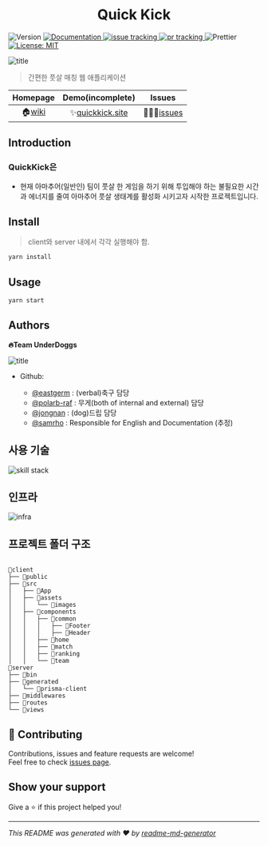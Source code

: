 <h1 align="center">Quick Kick</h1>
<p>
  <img alt="Version" src="https://img.shields.io/badge/version-0.1.0-blue.svg?cacheSeconds=2592000" />
  <!--doc -->
  <a href="https://github.com/connect-foundation/2019-05/wiki" target="_blank">
    <img alt="Documentation" src="https://img.shields.io/badge/documentation-yes-brightgreen.svg" />
  </a>
  <!--issue -->
  <a href="https://github.com/connect-foundation/2019-05/issues">
    <img alt="issue tracking" src="https://img.shields.io/github/issues/connect-foundation/2019-05"/>
  </a>
  <!--pr-->
  <a href="https://github.com/connect-foundation/2019-05/pulls">
    <img alt="pr tracking" src="https://img.shields.io/github/issues-pr/connect-foundation/2019-05"/>
  </a>
  
  <!--prettier-->
  <img alt="Prettier" src="https://img.shields.io/badge/code_style-prettier-ff69b4.svg" />

  <!--license -->
  <a href="#" target="_blank">
    <img alt="License: MIT" src="https://img.shields.io/badge/License-MIT-yellow.svg" />
  </a>
</p>

<!-- main logo image -->

![title](https://ifh.cc/g/gf8O2.png)

> 간편한 풋살 매칭 웹 애플리케이션

|    Homepage    |      Demo(incomplete)      |       Issues       |
| :------------: | :------------------------: | :----------------: |
| 🏠[wiki][wiki] | ✨[quickkick.site][domain] | 🙋🏽‍♂️[issues][issues] |

## Introduction

### **QuickKick은**

-   현재 아마추어(일반인) 팀이 풋살 한 게임을 하기 위해 투입해야 하는 불필요한 시간과 에너지를 줄여 아마추어 풋살 생태계를 활성화 시키고자 시작한 프로젝트입니다.

## Install

> client와 server 내에서 각각 실행해야 함.

```sh
yarn install
```

## Usage

```sh
yarn start
```

## Authors

**🔥Team UnderDoggs**
<br />

![title](https://ifh.cc/g/kzsOF.png)

-   Github:

    -   [@eastgerm](https://github.com/eastgerm) : (verbal)축구 담당
    -   [@polarb-raf](https://github.com/polarb-raf) : 무게(both of internal and external) 담당
    -   [@jongnan](https://github.com/jongnan) : (dog)드립 담당
    -   [@samrho](https://github.com/samrho) : Responsible for English and Documentation (추정)

## 사용 기술

![skill stack](https://ifh.cc/g/axgHK.jpg)

## 인프라

![infra](https://ifh.cc/g/7Ng1G.png)

## 프로젝트 폴더 구조

```

📁client
├── 📁public
├── 📁src
│   ├── 📁App
│   ├── 📁assets
│   │   └── 📁images
│   ├── 📁components
│   │   ├── 📁common
│   │   │   ├── 📁Footer
│   │   │   ├── 📁Header
│   │   ├── 📁home
│   │   ├── 📁match
│   │   ├── 📁ranking
│   │   └── 📁team
📁server
├── 📁bin
├── 📁generated
│   └── 📁prisma-client
├── 📁middlewares
├── 📁routes
└── 📁views
```

## 🤝 Contributing

Contributions, issues and feature requests are welcome!<br />Feel free to check [issues page](https://github.com/connect-foundation/2019-05/issues).

## Show your support

Give a ⭐️ if this project helped you!

---

_This README was generated with ❤️ by [readme-md-generator](https://github.com/kefranabg/readme-md-generator)_

[wiki]: https://github.com/connect-foundation/2019-05/wiki
[domain]: https://quickkick.site
[issues]: https://github.com/connect-foundation/2019-05/issues
